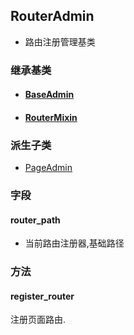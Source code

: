 ## RouterAdmin

- 路由注册管理基类

### 继承基类

- #### [BaseAdmin](../BaseAdmin)

- #### [RouterMixin](../../fastapi_crud/RouterMixin)

### 派生子类

- [PageAdmin](../PageAdmin)

### 字段

#### router_path

- 当前路由注册器,基础路径



### 方法

#### register_router

注册页面路由.





